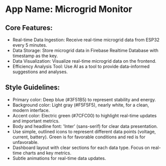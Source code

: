 # **App Name**: Microgrid Monitor

## Core Features:

- Real-time Data Ingestion: Receive real-time microgrid data from ESP32 every 5 minutes.
- Data Storage: Store microgrid data in Firebase Realtime Database with timestamp as the key.
- Data Visualization: Visualize real-time microgrid data on the frontend.
- Efficiency Analysis Tool: Use AI as a tool to provide data-informed suggestions and analyses.

## Style Guidelines:

- Primary color: Deep blue (#3F51B5) to represent stability and energy.
- Background color: Light gray (#F5F5F5), nearly white, for a clean, modern interface.
- Accent color: Electric green (#7CFC00) to highlight real-time updates and important metrics.
- Body and headline font: 'Inter' (sans-serif) for clear data presentation.
- Use simple, outlined icons to represent different data points (voltage, current, battery). Green is for favorable conditions and red is for unfavorable.
- Dashboard layout with clear sections for each data type. Focus on real-time charts and key metrics.
- Subtle animations for real-time data updates.